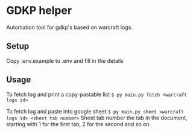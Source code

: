 # GDKP helper

Automation tool for gdkp's based on warcraft logs.

## Setup
Copy .env.example to .env and fill in the details

## Usage
To fetch log and print a copy-pastable list
```$ py main.py fetch <warcraft logs id>```

To fetch log and paste into google sheet
```$ py main.py sheet <warcraft logs id> <sheet tab number>```
Sheet tab number the tab in the document, starting with 1 for the first tab, 2 for the second and so on.
